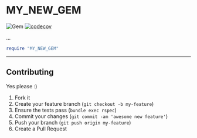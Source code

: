 MY_NEW_GEM
======
![Gem](https://img.shields.io/gem/dt/MY_NEW_GEM?style=plastic)
[![codecov](https://codecov.io/gh/dpep/MY_NEW_GEM_rb/branch/main/graph/badge.svg)](https://codecov.io/gh/dpep/MY_NEW_GEM_rb)

...


```ruby
require "MY_NEW_GEM"
```


----
## Contributing

Yes please  :)

1. Fork it
1. Create your feature branch (`git checkout -b my-feature`)
1. Ensure the tests pass (`bundle exec rspec`)
1. Commit your changes (`git commit -am 'awesome new feature'`)
1. Push your branch (`git push origin my-feature`)
1. Create a Pull Request
